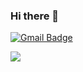 ### Hi there 👋

<!--
**xhdixhfl/xhdixhfl** is a ✨ _special_ ✨ repository because its `README.md` (this file) appears on your GitHub profile.

Here are some ideas to get you started:

- 🔭 I’m currently working on ...
- 🌱 I’m currently learning ...
- 👯 I’m looking to collaborate on ...
- 🤔 I’m looking for help with ...
- 💬 Ask me about ...
- 📫 How to reach me: ...
- 😄 Pronouns: ...
- ⚡ Fun fact: ...
-->
[![Gmail Badge](https://img.shields.io/badge/Gmail-d14836?style=flat-round&logo=Gmail&logoColor=yellow&link=mailto:xhdixhfl@gmail.com)](mailto:xhdixhfl@gmail.com)


<div align-center>
  <img src="https://capsule-render.vercel.app/api?type=shark&color=black&height=200&section=header&text=ganggang%20GitHub&fontSize=90" />
</div>
